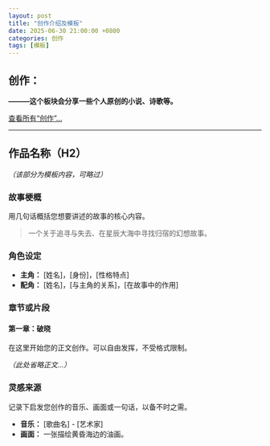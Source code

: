 ```yaml
---
layout: post
title: "创作介绍及模板"
date: 2025-06-30 21:00:00 +0800
categories: 创作
tags: [模板]
---
```


## 创作：

**———这个板块会分享一些个人原创的小说、诗歌等。**

[<i class="far fa-folder-open"></i> 查看所有“创作”...](/categories/#创作)

---

## 作品名称（H2）
*（该部分为模板内容，可略过）*

### 故事梗概

用几句话概括您想要讲述的故事的核心内容。

> 一个关于追寻与失去、在星辰大海中寻找归宿的幻想故事。

### 角色设定

- **主角：** [姓名]，[身份]，[性格特点]
- **配角：** [姓名]，[与主角的关系]，[在故事中的作用]

### 章节或片段

#### 第一章：破晓

在这里开始您的正文创作。可以自由发挥，不受格式限制。

*（此处省略正文...）*

### 灵感来源

记录下启发您创作的音乐、画面或一句话，以备不时之需。

- **音乐：** [歌曲名] - [艺术家]
- **画面：** 一张描绘黄昏海边的油画。
